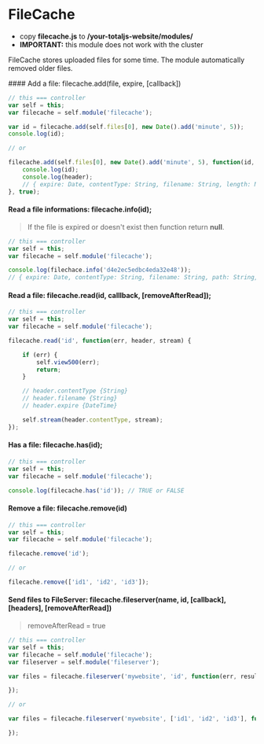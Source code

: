 # FileCache

- copy **filecache.js** to __/your-totaljs-website/modules/__
- __IMPORTANT:__ this module does not work with the cluster

FileCache stores uploaded files for some time. The module automatically removed older files.

#### Add a file: filecache.add(file, expire, [callback])

```js
// this === controller
var self = this;
var filecache = self.module('filecache');

var id = filecache.add(self.files[0], new Date().add('minute', 5));
console.log(id);

// or

filecache.add(self.files[0], new Date().add('minute', 5), function(id, header) {
	console.log(id);
	console.log(header);
	// { expire: Date, contentType: String, filename: String, length: Number, width: Number, height: Number }
}, true);
```

#### Read a file informations: filecache.info(id);

> If the file is expired or doesn't exist then function return __null__.

```js
// this === controller
var self = this;
var filecache = self.module('filecache');

console.log(filechace.info('d4e2ec5edbc4eda32e48'));
// { expire: Date, contentType: String, filename: String, path: String, length: Number, width: Number, height: Number }

```

#### Read a file: filecache.read(id, calllback, [removeAfterRead]);

```js
// this === controller
var self = this;
var filecache = self.module('filecache');

filecache.read('id', function(err, header, stream) {

	if (err) {
		self.view500(err);
		return;
	}

	// header.contentType {String}
	// header.filename {String}
	// header.expire {DateTime}

	self.stream(header.contentType, stream);
});
```

#### Has a file: filecache.has(id);

```js
// this === controller
var self = this;
var filecache = self.module('filecache');

console.log(filecache.has('id')); // TRUE or FALSE
```

#### Remove a file: filecache.remove(id)

```js
// this === controller
var self = this;
var filecache = self.module('filecache');

filecache.remove('id');

// or

filecache.remove(['id1', 'id2', 'id3']);
```

#### Send files to FileServer: filecache.fileserver(name, id, [callback], [headers], [removeAfterRead])

> removeAfterRead = true

```js
// this === controller
var self = this;
var filecache = self.module('filecache');
var fileserver = self.module('fileserver');

var files = filecache.fileserver('mywebsite', 'id', function(err, result) {

});

// or

var files = filecache.fileserver('mywebsite', ['id1', 'id2', 'id3'], function(err, result) {

});
```